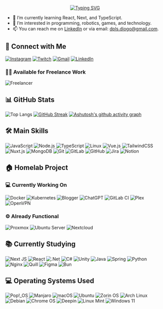 <div align="center">

[![Typing SVG](https://readme-typing-svg.demolab.com?font=Fira+Code&pause=1000&color=971094&width=435&lines=%F0%9F%A4%93+Welcome+!;%F0%9F%91%8B%F0%9F%8F%BB+I'm+Diogo+;%F0%9F%91%A8%F0%9F%8F%BB%E2%80%8D%F0%9F%92%BBComputer+Science+Student)](https://git.io/typing-svg)

</div>

- 🌱 I’m currently learning React, Next, and TypeScript.
- 👀 I’m interested in programming, robotics, games, and technology.
- 📫 You can reach me on [LinkedIn](https://www.linkedin.com/in/dplsantos) or via email: dpls.diogo@gmail.com.

## 📲 Connect with Me
[![Instagram](https://img.shields.io/badge/Instagram-%23E4405F.svg?style=for-the-badge&logo=Instagram&logoColor=white)](https://instagram.com/diogo.pls/)
[![Twitch](https://img.shields.io/badge/Twitch-9146FF?style=for-the-badge&logo=twitch&logoColor=white)](https://www.twitch.tv/Reiquemg)
[![Gmail](https://img.shields.io/badge/Gmail-D14836?style=for-the-badge&logo=gmail&logoColor=white)](mailto:dpls.diogo@gmail.com)
[![LinkedIn](https://img.shields.io/badge/-LinkedIn-%230077B5?style=for-the-badge&logo=linkedin&logoColor=white)](https://www.linkedin.com/in/dplsantos/)
### 👨‍💻 Available for Freelance Work
![Freelancer](https://img.shields.io/badge/Freelancer-29B2FE?style=for-the-badge&logo=Freelancer&logoColor=white)

## 📊 GitHub Stats
![Top Langs](https://github-readme-stats.vercel.app/api/top-langs/?username=Reiquem&layout=compact&langs_count=7&theme=dracula)
[![GitHub Streak](https://streak-stats.demolab.com?user=Reiquem&theme=catppuccin-frappe)](https://git.io/streak-stats)
[![Ashutosh's github activity graph](https://github-readme-activity-graph.vercel.app/graph?username=Reiquem&theme=dracula)](https://github.com/ashutosh00710/github-readme-activity-graph)

## 🛠️ Main Skills
![JavaScript](https://img.shields.io/badge/javascript-%23323330.svg?style=for-the-badge&logo=javascript&logoColor=%23F7DF1E)
![Node.js](https://img.shields.io/badge/node.js-6DA55F?style=for-the-badge&logo=node.js&logoColor=white)
![TypeScript](https://img.shields.io/badge/typescript-%23007ACC.svg?style=for-the-badge&logo=typescript&logoColor=white)
![Linux](https://img.shields.io/badge/Linux-5277C3.svg?style=for-the-badge&logo=Linux&logoColor=white)
![Vue.js](https://img.shields.io/badge/vuejs-%2335495e.svg?style=for-the-badge&logo=vuedotjs&logoColor=%234FC08D)
![TailwindCSS](https://img.shields.io/badge/tailwindcss-%2338B2AC.svg?style=for-the-badge&logo=tailwind-css&logoColor=white)
![Nuxt.js](https://img.shields.io/badge/Nuxt-002E3B?style=for-the-badge&logo=nuxtdotjs&logoColor=#00DC82)
![MongoDB](https://img.shields.io/badge/MongoDB-%234ea94b.svg?style=for-the-badge&logo=mongodb&logoColor=white)
![Git](https://img.shields.io/badge/git-%23F05033.svg?style=for-the-badge&logo=git&logoColor=white)
![GitLab](https://img.shields.io/badge/gitlab-%23181717.svg?style=for-the-badge&logo=gitlab&logoColor=white)
![GitHub](https://img.shields.io/badge/github-%23121011.svg?style=for-the-badge&logo=github&logoColor=white)
![Jira](https://img.shields.io/badge/jira-%230A0FFF.svg?style=for-the-badge&logo=jira&logoColor=white)
![Notion](https://img.shields.io/badge/Notion-%23000000.svg?style=for-the-badge&logo=notion&logoColor=white)

## 🏠 Homelab Project
### 💻 Currently Working On
![Docker](https://img.shields.io/badge/Docker-2496ED?style=for-the-badge&logo=docker&logoColor=white)
![Kubernetes](https://img.shields.io/badge/Kubernetes-326CE5?style=for-the-badge&logo=kubernetes&logoColor=white)
![Blogger](https://img.shields.io/badge/Blogger-FF5722?style=for-the-badge&logo=blogger&logoColor=white)
![ChatGPT](https://img.shields.io/badge/chatGPT-74aa9c?style=for-the-badge&logo=openai&logoColor=white)
![GitLab CI](https://img.shields.io/badge/gitlab%20ci-%23181717.svg?style=for-the-badge&logo=gitlab&logoColor=white)
![Plex](https://img.shields.io/badge/Plex-E5A00D?style=for-the-badge&logo=plex&logoColor=white)
![OpenVPN](https://img.shields.io/badge/OpenVPN-EA7E20?style=for-the-badge&logo=openvpn&logoColor=white)

### ⚙️ Already Functional
![Proxmox](https://img.shields.io/badge/Proxmox-E57000?style=for-the-badge&logo=proxmox&logoColor=white)
![Ubuntu Server](https://img.shields.io/badge/Ubuntu_Server-E95420?style=for-the-badge&logo=ubuntu&logoColor=white)
![Nextcloud](https://img.shields.io/badge/Nextcloud-0082C9?style=for-the-badge&logo=nextcloud&logoColor=white)

## 📚 Currently Studying
![Next JS](https://img.shields.io/badge/Next-black?style=for-the-badge&logo=next.js&logoColor=white)
![React](https://img.shields.io/badge/react-%2320232a.svg?style=for-the-badge&logo=react&logoColor=%2361DAFB)
![.Net](https://img.shields.io/badge/.NET-5C2D91?style=for-the-badge&logo=.net&logoColor=white)
![C#](https://img.shields.io/badge/c%23-%23239120.svg?style=for-the-badge&logo=csharp&logoColor=white)
![Unity](https://img.shields.io/badge/unity-%23000000.svg?style=for-the-badge&logo=unity&logoColor=white)
![Java](https://img.shields.io/badge/java-%23ED8B00.svg?style=for-the-badge&logo=openjdk&logoColor=%234FC08D)
![Spring](https://img.shields.io/badge/spring-%236DB33F.svg?style=for-the-badge&logo=spring&logoColor=white)
![Python](https://img.shields.io/badge/python-3670A0?style=for-the-badge&logo=python&logoColor=%234FC08D)
![Nginx](https://img.shields.io/badge/nginx-%23009639.svg?style=for-the-badge&logo=nginx&logoColor=white)
![Quill](https://img.shields.io/badge/Quill-52B0E7?style=for-the-badge&logo=apache&logoColor=white)
![Figma](https://img.shields.io/badge/figma-%23F24E1E.svg?style=for-the-badge&logo=figma&logoColor=white)
![Bun](https://img.shields.io/badge/Bun-%23000000.svg?style=for-the-badge&logo=bun&logoColor=white)

## 💻 Operating Systems Used
![Pop!\_OS](https://img.shields.io/badge/Pop!_OS-48B9C7?style=for-the-badge&logo=Pop!_OS&logoColor=white)
![Manjaro](https://img.shields.io/badge/Manjaro-35BF5C?style=for-the-badge&logo=Manjaro&logoColor=white)
![macOS](https://img.shields.io/badge/mac%20os-000000?style=for-the-badge&logo=macos&logoColor=F0F0F0)
![Ubuntu](https://img.shields.io/badge/Ubuntu-E95420?style=for-the-badge&logo=ubuntu&logoColor=white)
![Zorin OS](https://img.shields.io/badge/-Zorin%20OS-%2310AAEB?style=for-the-badge&logo=zorin&logoColor=white)
![Arch Linux](https://img.shields.io/badge/Arch%20Linux-1793D1?logo=arch-linux&logoColor=fff&style=for-the-badge)
![Debian](https://img.shields.io/badge/Debian-D70A53?style=for-the-badge&logo=debian&logoColor=white)
![Chrome OS](https://img.shields.io/badge/chrome%20os-3d89fc?style=for-the-badge&logo=google%20chrome&logoColor=white)
![Deepin](https://img.shields.io/badge/Deepin-007CFF?style=for-the-badge&logo=deepin&logoColor=white)
![Linux Mint](https://img.shields.io/badge/Linux%20Mint-87CF3E?style=for-the-badge&logo=Linux%20Mint&logoColor=white)
![Windows 11](https://img.shields.io/badge/Windows%2011-%230079d5.svg?style=for-the-badge&logo=Windows%2011&logoColor=white)
